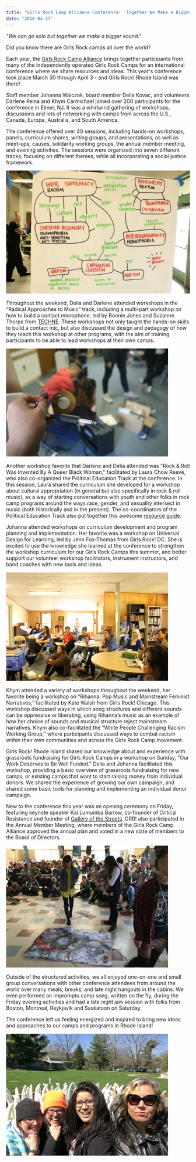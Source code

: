 ```yaml
---
title: "Girls Rock Camp Alliance Conference: 'Together We Make a Bigger Sound'"
date: "2016-04-27"
---
```


_"We can go solo but together we make a bigger sound."_

Did you know there are Girls Rock camps all over the world?

Each year, the [Girls Rock Camp Alliance](http://girlsrockcampalliance.org) brings together participants from many of the independently operated Girls Rock Camps for an international conference where we share resources and ideas. This year's conference took place March 30 through April 3 - and Girls Rock! Rhode Island was there!

Staff member Johanna Walczak, board member Delia Kovac, and volunteers Darlene Reina and Khym Carmichael joined over 200 participants for the conference in Elmer, NJ. It was a whirlwind gathering of workshops, discussions and lots of networking with camps from across the U.S., Canada, Europe, Australia, and South America.

The conference offered over 40 sessions, including hands-on workshops, panels, curriculum shares, writing groups, and presentations, as well as meet-ups, causes, solidarity working groups, the annual member meeting, and evening activities. The sessions were organized into seven different tracks, focusing on different themes, while all incorporating a social justice framework.

[![isms](images/isms-e1461713553962.jpg)](http://girlsrockri.org/wp-content/uploads/2016/04/isms-e1461713553962.jpg)

Throughout the weekend, Delia and Darlene attended workshops in the “Radical Approaches to Music” track, including a multi-part workshop on how to build a contact microphone, led by Bonnie Jones and Suzanne Thorpe from [TECHNE](https://technesound.org/). These workshops not only taught the hands-on skills to build a contact mic, but also discussed the design and pedagogy of how they teach this workshop at other programs, with the aim of training participants to be able to lead workshops at their own camps.

[![contact-mic](images/contact-mic1-e1461710397330.jpg)](http://girlsrockri.org/wp-content/uploads/2016/04/contact-mic1-e1461710397330.jpg)

Another workshop favorite that Darlene and Delia attended was "Rock & Roll Was Invented By A Queer Black Woman," facilitated by Laura Chow Reeve, who also co-organized the Political Education Track at the conference. In this session, Laura shared the curriculum she developed for a workshop about cultural appropriation (in general but also specifically in rock & roll music), as a way of starting conversations with youth and other folks in rock camp programs around the ways race, gender, and sexuality intersect in music (both historically and in the present). The co-coordinators of the Political Education Track also put together this awesome [resource guide](http://grcapoliticaledu.tumblr.com/ "GRCA Political Education Resources").

Johanna attended workshops on curriculum development and program planning and implementation. Her favorite was a workshop on Universal Design for Learning, led by Jenn Fox-Thomas from Girls Rock! DC. She is excited to use the knowledge she learned at the conference to strengthen the workshop curriculum for our Girls Rock Camps this summer, and better support our volunteer workshop facilitators, instrument instructors, and band coaches with new tools and ideas.

[![UDL-workshop-2](images/UDL-workshop-2-e1461710656213.jpg)](http://girlsrockri.org/wp-content/uploads/2016/04/UDL-workshop-2-e1461710656213.jpg)

Khym attended a variety of workshops throughout the weekend, her favorite being a workshop on “Rihanna: Pop Music and Mainstream Feminist Narratives,” facilitated by Kate Walsh from Girls Rock! Chicago. This workshop discussed ways in which song structures and different sounds can be oppressive or liberating, using Rihanna’s music as an example of how her choice of sounds and musical structure reject mainstream narratives. Khym also co-facilitated the “White People Challenging Racism Working Group,” where participants discussed ways to combat racism within their own communities and across the Girls Rock Camp movement.

Girls Rock! Rhode Island shared our knowledge about and experience with grassroots fundraising for Girls Rock Camps in a workshop on Sunday, "Our Work Deserves to Be Well Funded." Delia and Johanna facilitated this workshop, providing a basic overview of grassroots fundraising for new camps, or existing camps that want to start raising money from individual donors. We shared the experience of growing our own campaign, and shared some basic tools for planning and implementing an individual donor campaign.

New to the conference this year was an opening ceremony on Friday, featuring keynote speaker Kai Lumumba Barrow, co-founder of Critical Resistance and founder of [Gallery of the Streets](http://galleryofthestreets.org/). GRR! also participated in the Annual Member Meeting, where members of the Girls Rock Camp Alliance approved the annual plan and voted in a new slate of members to the Board of Directors.

[![gallery-of-the-streets](images/gallery-of-the-streets-e1461711301298.jpg)](http://girlsrockri.org/wp-content/uploads/2016/04/gallery-of-the-streets-e1461711301298.jpg)

Outside of the structured activities, we all enjoyed one-on-one and small group conversations with other conference attendees from around the world over many meals, breaks, and late night hangouts in the cabins. We even performed an impromptu camp song, written on the fly, during the Friday evening activities and had a late night jam session with folks from Boston, Montreal, Reykjavik and Saskatoon on Saturday.

The conference left us feeling energized and inspired to bring new ideas and approaches to our camps and programs in Rhode Island!

[![](images/Team-GRRI1-e1461774907361.jpg)](http://girlsrockri.org/wp-content/uploads/2016/04/Team-GRRI1-e1461774907361.jpg)
